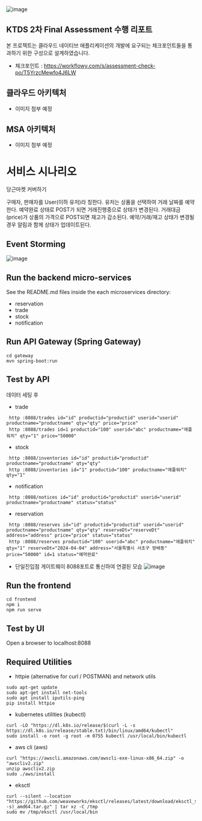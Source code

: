![image](https://github.com/hj0210/secondhand-transaction/assets/68845747/68f567d6-21d1-495b-b910-befc388a3a11)

## KTDS 2차 Final Assessment 수행 리포트
본 프로젝트는 클라우드 네이티브 애플리케이션의 개발에 요구되는 체크포인트들을 통과하기 위한 구성으로 설계하였습니다.
- 체크포인트 : https://workflowy.com/s/assessment-check-po/T5YrzcMewfo4J6LW
  
## 클라우드 아키텍처
- 이미지 첨부 예정
## MSA 아키텍처
- 이미지 첨부 예정

# 서비스 시나리오
당근마켓 커버하기

구매자, 판매자를 User(이하 유저)라 칭한다.
유저는 상품을 선택하여 거래 날짜를 예약한다.
예약완료 상태로 POST가 되면 거래진행중으로 상태가 변경된다.
거래대금(price)가 상품의 가격으로 POST되면 재고가 감소된다.
예약/거래/재고 상태가 변경될 경우 알림과 함께 상태가 업데이트된다.

## Event Storming
![image](https://github.com/hj0210/secondhand-transaction/assets/68845747/9a650292-74e8-4172-83d0-2a4c7c1b36d1)

## Run the backend micro-services
See the README.md files inside the each microservices directory:

- reservation
- trade
- stock
- notification


## Run API Gateway (Spring Gateway)
```
cd gateway
mvn spring-boot:run
```

## Test by API
데이터 세팅 후
- trade 
```
 http :8088/trades id="id" productid="productid" userid="userid" productname="productname" qty="qty" price="price"
 http :8088/trades id=1 productid="100" userid="abc" productname="애플워치" qty="1" price="50000"
```
- stock
```
 http :8088/inventories id="id" productid="productid" productname="productname" qty="qty"
 http :8088/inventories id="1" productid="100" productname="애플워치" qty="1"
```
- notification
```
 http :8088/notices id="id" productid="productid" userid="userid" productname="productname" status="status" 
```

- reservation
```
 http :8088/reserves id="id" productid="productid" userid="userid" productname="productname" qty="qty" reserveDt="reserveDt" address="address" price="price" status="status"
 http :8088/reserves productid="100" userid="abc" productname="애플워치" qty="1" reserveDt="2024-04-04" address="서울특별시 서초구 방배동" price="50000" id=1 status="예약완료" 
```

- 단일진입점 게이트웨이 8088포트로 통신하여 연결된 모습
![image](https://github.com/hj0210/secondhand-transaction/assets/68845747/1f374cf6-5e01-4fe6-9119-39a700b63a58)

## Run the frontend
```
cd frontend
npm i
npm run serve
```

## Test by UI
Open a browser to localhost:8088

## Required Utilities

- httpie (alternative for curl / POSTMAN) and network utils
```
sudo apt-get update
sudo apt-get install net-tools
sudo apt install iputils-ping
pip install httpie
```

- kubernetes utilities (kubectl)
```
curl -LO "https://dl.k8s.io/release/$(curl -L -s https://dl.k8s.io/release/stable.txt)/bin/linux/amd64/kubectl"
sudo install -o root -g root -m 0755 kubectl /usr/local/bin/kubectl
```

- aws cli (aws)
```
curl "https://awscli.amazonaws.com/awscli-exe-linux-x86_64.zip" -o "awscliv2.zip"
unzip awscliv2.zip
sudo ./aws/install
```

- eksctl 
```
curl --silent --location "https://github.com/weaveworks/eksctl/releases/latest/download/eksctl_$(uname -s)_amd64.tar.gz" | tar xz -C /tmp
sudo mv /tmp/eksctl /usr/local/bin
```

